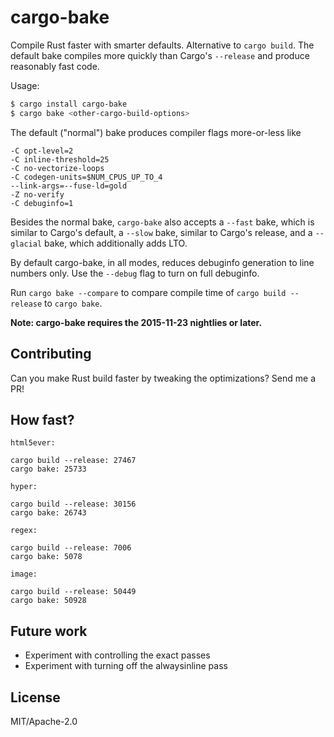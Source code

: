 # cargo-bake

Compile Rust faster with smarter defaults. Alternative to `cargo
build`. The default bake compiles more quickly than Cargo's
`--release` and produce reasonably fast code.

Usage:

```sh
$ cargo install cargo-bake
$ cargo bake <other-cargo-build-options>
```

The default ("normal") bake produces compiler flags more-or-less
like

```
-C opt-level=2
-C inline-threshold=25
-C no-vectorize-loops
-C codegen-units=$NUM_CPUS_UP_TO_4
--link-args=--fuse-ld=gold
-Z no-verify
-C debuginfo=1
```

Besides the normal bake, `cargo-bake` also accepts a `--fast` bake,
which is similar to Cargo's default, a `--slow` bake, similar to
Cargo's release, and a `--glacial` bake, which additionally adds LTO.

By default cargo-bake, in all modes, reduces debuginfo generation to
line numbers only. Use the `--debug` flag to turn on full debuginfo.

Run `cargo bake --compare` to compare compile time of `cargo build
--release` to `cargo bake`.

**Note: cargo-bake requires the 2015-11-23 nightlies or later.**

## Contributing

Can you make Rust build faster by tweaking the optimizations? Send me a PR!

## How fast?

```
html5ever:

cargo build --release: 27467
cargo bake: 25733

hyper:

cargo build --release: 30156
cargo bake: 26743

regex:

cargo build --release: 7006
cargo bake: 5078

image:

cargo build --release: 50449
cargo bake: 50928
```

## Future work

* Experiment with controlling the exact passes
* Experiment with turning off the alwaysinline pass

## License

MIT/Apache-2.0
